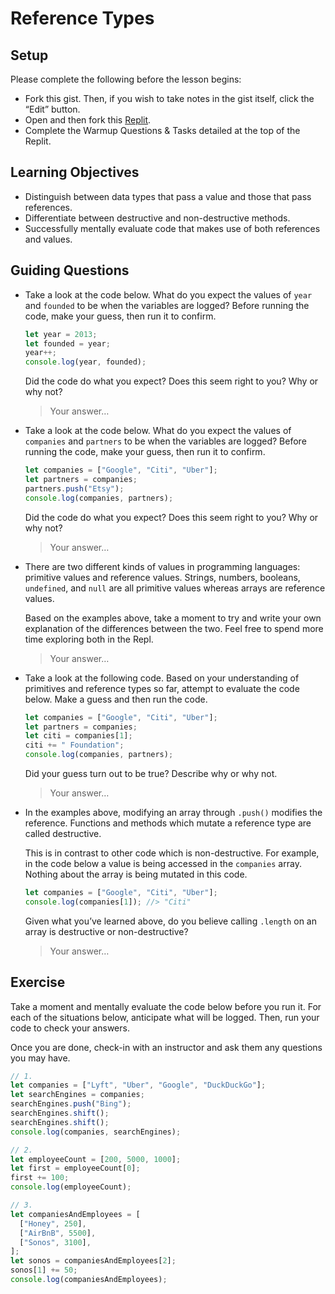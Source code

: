 # Reference Types

## Setup

Please complete the following before the lesson begins:

- Fork this gist. Then, if you wish to take notes in the gist itself, click the “Edit” button.
- Open and then fork this [Replit](https://replit.com/@bwreid/Reference-Types#index.js).
- Complete the Warmup Questions & Tasks detailed at the top of the Replit.

## Learning Objectives

- Distinguish between data types that pass a value and those that pass references.
- Differentiate between destructive and non-destructive methods.
- Successfully mentally evaluate code that makes use of both references and values.

## Guiding Questions

- Take a look at the code below. What do you expect the values of `year` and `founded` to be when the variables are logged? Before running the code, make your guess, then run it to confirm.

  ```js
  let year = 2013;
  let founded = year;
  year++;
  console.log(year, founded);
  ```

  Did the code do what you expect? Does this seem right to you? Why or why not?

  > Your answer…

- Take a look at the code below. What do you expect the values of `companies` and `partners` to be when the variables are logged? Before running the code, make your guess, then run it to confirm.

  ```js
  let companies = ["Google", "Citi", "Uber"];
  let partners = companies;
  partners.push("Etsy");
  console.log(companies, partners);
  ```

  Did the code do what you expect? Does this seem right to you? Why or why not?

  > Your answer…

- There are two different kinds of values in programming languages: primitive values and reference values. Strings, numbers, booleans, `undefined`, and `null` are all primitive values whereas arrays are reference values.

  Based on the examples above, take a moment to try and write your own explanation of the differences between the two. Feel free to spend more time exploring both in the Repl.

  > Your answer…

- Take a look at the following code. Based on your understanding of primitives and reference types so far, attempt to evaluate the code below. Make a guess and then run the code.

  ```js
  let companies = ["Google", "Citi", "Uber"];
  let partners = companies;
  let citi = companies[1];
  citi += " Foundation";
  console.log(companies, partners);
  ```

  Did your guess turn out to be true? Describe why or why not.

  > Your answer…

- In the examples above, modifying an array through `.push()` modifies the reference. Functions and methods which mutate a reference type are called destructive.

  This is in contrast to other code which is non-destructive. For example, in the code below a value is being accessed in the `companies` array. Nothing about the array is being mutated in this code.

  ```js
  let companies = ["Google", "Citi", "Uber"];
  console.log(companies[1]); //> "Citi"
  ```

  Given what you’ve learned above, do you believe calling `.length` on an array is destructive or non-destructive?

  > Your answer…

## Exercise

Take a moment and mentally evaluate the code below before you run it. For each of the situations below, anticipate what will be logged. Then, run your code to check your answers.

Once you are done, check-in with an instructor and ask them any questions you may have.

```js
// 1.
let companies = ["Lyft", "Uber", "Google", "DuckDuckGo"];
let searchEngines = companies;
searchEngines.push("Bing");
searchEngines.shift();
searchEngines.shift();
console.log(companies, searchEngines);

// 2.
let employeeCount = [200, 5000, 1000];
let first = employeeCount[0];
first += 100;
console.log(employeeCount);

// 3.
let companiesAndEmployees = [
  ["Honey", 250],
  ["AirBnB", 5500],
  ["Sonos", 3100],
];
let sonos = companiesAndEmployees[2];
sonos[1] += 50;
console.log(companiesAndEmployees);
```
